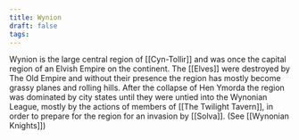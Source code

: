 ```yaml
---
title: Wynion
draft: false
tags:
---
```

Wynion is the large central region of [[Cyn-Tollir]] and was once the capital region of an Elvish Empire on the continent. The [[Elves]] were destroyed by The Old Empire and without their presence the region has mostly become grassy planes and rolling hills. After the collapse of Hen Ymorda the region was dominated by city states until they were untied into the Wynonian League, mostly by the actions of members of [[The Twilight Tavern]], in order to prepare for the region for an invasion by [[Solva]]. (See [[Wynonian Knights]])